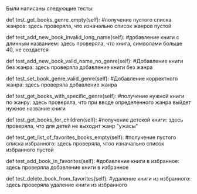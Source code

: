 Были написаны следующие тесты:

def test_get_books_genre_empty(self): #получение пустого списка жанров:
здесь проверяла, что изначально список жанров пустой

def test_add_new_book_invalid_long_name(self): #добавление книги с длинным названием:
здесь проверяла, что книга, символами больше 40, не создастся

def test_add_new_book_valid_name_no_genre(self): #Добавление книги без жанра:
здесь проверяла добавление книги без жанра

def test_set_book_genre_valid_genre(self): #Добавление корректного жанра:
здесь проверяла добавление жанра

def test_get_books_with_specific_genre(self): #получение нужной книги по жанру:
здесь проверяла, что при вводе определенного жанра выйдет нужное название книги

def test_get_books_for_children(self): #получение детской книги:
здесь проверяла, что для детей не выходит жанр "ужасы"

def test_get_list_of_favorites_books_empty(self): #получение пустого списка избранного:
здесь проверяла, чтоо изначально список избранного пустой

def test_add_book_in_favorites(self): #добавление книги в избранное:
здесь проверяла добавление книги в избранное

def test_delete_book_from_favorites(self): #удаление книги из избранного:
здесь проверяла удаление книги из избранного